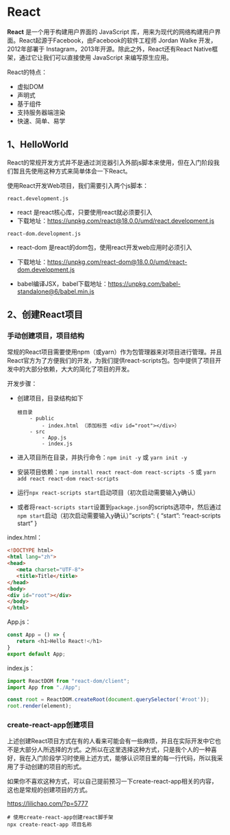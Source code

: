 # React

**React** 是一个用于构建用户界面的 JavaScript 库，用来为现代的网络构建用户界面。React起源于Facebook，由Facebook的软件工程师 Jordan Walke 开发，2012年部署于 Instagram，2013年开源。除此之外，React还有React Native框架，通过它让我们可以直接使用 JavaScript 来编写原生应用。

React的特点：

- 虚拟DOM
- 声明式
- 基于组件
- 支持服务器端渲染
- 快速、简单、易学



## 1、HelloWorld

React的常规开发方式并不是通过浏览器引入外部js脚本来使用，但在入门阶段我们暂且先使用这种方式来简单体会一下React。

使用React开发Web项目，我们需要引入两个js脚本：

```
react.development.js
```

- react 是react核心库，只要使用react就必须要引入
- 下载地址：https://unpkg.com/react@18.0.0/umd/react.development.js

```
react-dom.development.js
```

- react-dom 是react的dom包，使用react开发web应用时必须引入
- 下载地址：https://unpkg.com/react-dom@18.0.0/umd/react-dom.development.js

- babel编译JSX，babel下载地址：https://unpkg.com/babel-standalone@6/babel.min.js



## 2、创建React项目

### 手动创建项目，项目结构

常规的React项目需要使用npm（或yarn）作为包管理器来对项目进行管理。并且React官方为了方便我们的开发，为我们提供react-scripts包。包中提供了项目开发中的大部分依赖，大大的简化了项目的开发。

开发步骤：

- 创建项目，目录结构如下

  ```shell
  根目录
      - public
          - index.html （添加标签 <div id="root"></div>）
      - src
          - App.js
          - index.js
  ```

- 进入项目所在目录，并执行命令：`npm init -y` 或 `yarn init -y`
- 安装项目依赖：`npm install react react-dom react-scripts -S` 或 `yarn add react react-dom react-scripts`
- 运行`npx react-scripts start`启动项目（初次启动需要输入y确认）
- 或者将`react-scripts start`设置到`package.json`的scripts选项中，然后通过`npm start`启动（初次启动需要输入y确认）”scripts”: { “start”: “react-scripts start” }

index.html：

```html
<!DOCTYPE html>
<html lang="zh">
<head>
   <meta charset="UTF-8">
   <title>Title</title>
</head>
<body>
<div id="root"></div>
</body>
</html>
```

App.js：

```js
const App = () => {
   return <h1>Hello React!</h1>
}
export default App;
```

index.js：

```js
import ReactDOM from "react-dom/client";
import App from "./App";

const root = ReactDOM.createRoot(document.querySelector('#root'));
root.render(element);
```



### create-react-app创建项目

上述创建React项目方式在有的人看来可能会有一些麻烦，并且在实际开发中它也不是大部分人所选择的方式。之所以在这里选择这种方式，只是我个人的一种喜好，我在入门阶段学习时使用上述方式，能够认识项目里的每一行代码，所以我采用了手动创建的项目的形式。

如果你不喜欢这种方式，可以自己提前预习一下create-react-app相关的内容，这也是常规的创建项目的方式。

https://lilichao.com/?p=5777

```shell
# 使用create-react-app创建react脚手架
npx create-react-app 项目名称
```



